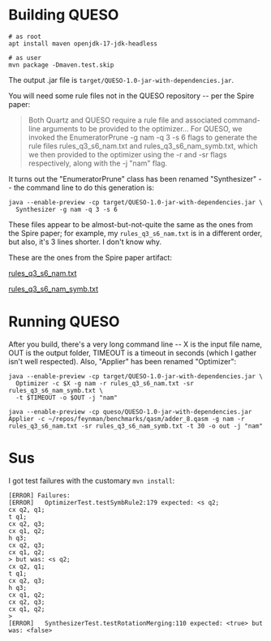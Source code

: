 # Building QUESO

```
# as root
apt install maven openjdk-17-jdk-headless

# as user
mvn package -Dmaven.test.skip
```

The output .jar file is `target/QUESO-1.0-jar-with-dependencies.jar`.

You will need some rule files not in the QUESO repository -- per the Spire paper:

> Both Quartz and QUESO require a rule file and associated
> command-line arguments to be provided to the optimizer... For
> QUESO, we invoked the EnumeratorPrune -g nam -q 3 -s 6 flags to
> generate the rule files rules_q3_s6_nam.txt and
> rules_q3_s6_nam_symb.txt, which we then provided to the optimizer
> using the -r and -sr flags respectively, along with the -j "nam"
> flag.

It turns out the "EnumeratorPrune" class has been renamed "Synthesizer" -- the command line to do this generation is:

```
java --enable-preview -cp target/QUESO-1.0-jar-with-dependencies.jar \
  Synthesizer -g nam -q 3 -s 6
```

These files appear to be almost-but-not-quite the same as the ones from the Spire paper; for example, my `rules_q3_s6_nam.txt` is in a different order, but also, it's 3 lines shorter. I don't know why.

These are the ones from the Spire paper artifact:

[rules_q3_s6_nam.txt](from-spire-paper-artifact/rules_q3_s6_nam.txt)

[rules_q3_s6_nam_symb.txt](from-spire-paper-artifact/rules_q3_s6_nam_symb.txt)

# Running QUESO

After you build, there's a very long command line -- X is the input file name, OUT is the output folder, TIMEOUT is a timeout in seconds (which I gather isn't well respected). Also, "Applier" has been renamed "Optimizer":

```
java --enable-preview -cp target/QUESO-1.0-jar-with-dependencies.jar \
  Optimizer -c $X -g nam -r rules_q3_s6_nam.txt -sr rules_q3_s6_nam_symb.txt \
  -t $TIMEOUT -o $OUT -j "nam"

java --enable-preview -cp queso/QUESO-1.0-jar-with-dependencies.jar Applier -c ~/repos/feynman/benchmarks/qasm/adder_8.qasm -g nam -r rules_q3_s6_nam.txt -sr rules_q3_s6_nam_symb.txt -t 30 -o out -j "nam"
```

# Sus

I got test failures with the customary `mvn install`:
```
[ERROR] Failures: 
[ERROR]   OptimizerTest.testSymbRule2:179 expected: <s q2; 
cx q2, q1; 
t q1; 
cx q2, q3; 
cx q1, q2; 
h q3; 
cx q2, q3; 
cx q1, q2; 
> but was: <s q2; 
cx q2, q1; 
t q1; 
cx q2, q3; 
h q3; 
cx q1, q2; 
cx q2, q3; 
cx q1, q2; 
>
[ERROR]   SynthesizerTest.testRotationMerging:110 expected: <true> but was: <false>
```

